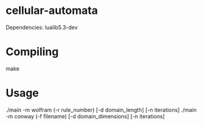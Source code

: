 # cellular-automata

Dependencies: lualib5.3-dev

# Compiling

make

# Usage

./main -m wolfram (-r rule_number) [-d domain_length] [-n iterations]
./main -m conway (-f filename) [-d domain_dimensions] [-n iterations]